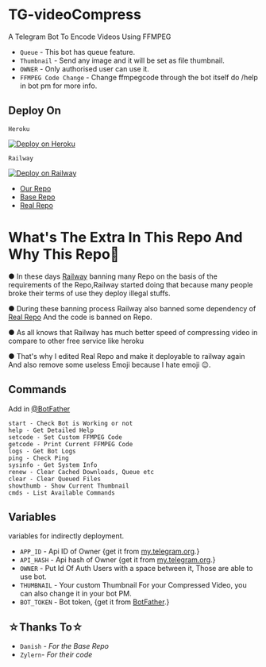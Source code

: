 # TG-videoCompress

A Telegram Bot To Encode Videos Using FFMPEG

- `Queue` - This bot has queue feature.
- `Thumbnail` - Send any image and it will be set as file thumbnail.
- `OWNER` - Only authorised user can use it.
- `FFMPEG Code Change` - Change ffmpegcode through the bot itself do /help in bot pm for more info.

## Deploy On

`Heroku`

[![Deploy on Heroku](https://www.herokucdn.com/deploy/button.svg)](https://heroku.com/deploy?template=https://github.com/NexDaisongoing/TG-videoCompress)

`Railway` 

[![Deploy on Railway](https://railway.app/button.svg)](https://railway.app/new/template?template=https%3A%2F%2Fgithub.com%2FAnshusharma75%2FTG-videoCompress&envs=API_HASH%2CAPP_ID%2CBOT_TOKEN%2COWNER%2CTHUMBNAIL&optionalEnvs=THUMBNAIL&API_HASHDesc=Get+this+value+from+telegram.org+&APP_IDDesc=Get+this+value+from+telegram.org+&BOT_TOKENDesc=Go+to+%40Botfather+and+make+a+new+bot+and+paste+the+bot+token+here&OWNERDesc=Your+owner+Id+%28add+only+1+id+for+working+queue+feature+%29&THUMBNAILDesc=Add+thumbnail+telegraph+link+&THUMBNAILDefault=https://telegra.ph/file/3b88ebb3aa3f54caa0aea.jpg)

- [Our Repo](https://github.com/Anshusharma75/TG-videoCompress)
- [Base Repo](https://github.com/1Danish-00/CompressorQueue)
- [Real Repo](https://github.com/Zylern/TGVid-Comp)

# What's The Extra In This Repo And Why This Repo🤔
● In these days [Railway](railway.app) banning many Repo on the basis of the requirements of the Repo,Railway started doing that because many people broke their terms of use they deploy illegal stuffs.

● During these banning process Railway also banned some dependency of [Real Repo](https://github.com/Zylern/TGVid-Comp) And the code is banned on Repo. 

● As all knows that Railway has much better speed of compressing video in compare to other free service like heroku 

● That's why I edited Real Repo and make it deployable to railway again And also remove some useless Emoji because I hate emoji 😉.

## Commands
Add in [@BotFather](https://t.me/BotFather)

    start - Check Bot is Working or not
    help - Get Detailed Help
    setcode - Set Custom FFMPEG Code
    getcode - Print Current FFMPEG Code
    logs - Get Bot Logs
    ping - Check Ping
    sysinfo - Get System Info
    renew - Clear Cached Downloads, Queue etc
    clear - Clear Queued Files
    showthumb - Show Current Thumbnail
    cmds - List Available Commands

 
## Variables 

variables for indirectly deployment.

- `APP_ID` - Api ID of Owner {get it from [my.telegram.org](my.telegram.org).}
- `API_HASH` - Api hash of Owner {get it from [my.telegram.org](my.telegram.org).}
- `OWNER` - Put Id Of Auth Users with a space between it, Those are able to use bot.
- `THUMBNAIL` - Your custom Thumbnail For your Compressed Video, you can also change it in your bot PM.
- `BOT_TOKEN` - Bot token, {get it from [BotFather](t.me/BotFather).}

## ☆Thanks To☆
- `Danish` - *For the Base Repo*
- `Zylern`- *For their code*
